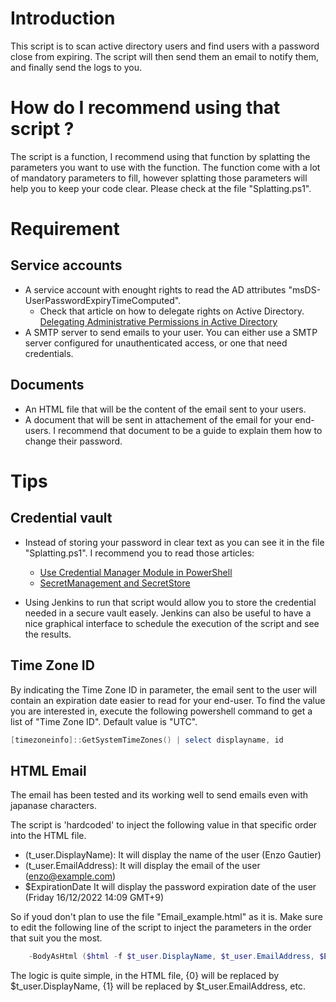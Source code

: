 # Introduction

This script is to scan active directory users and find users with a password close from expiring.
The script will then send them an email to notify them, and finally send the logs to you.

# How do I recommend using that script ?

The script is a function, I recommend using that function by splatting the parameters you want to use with the function.
The function come with a lot of mandatory parameters to fill, however splatting those parameters will help you to keep your code clear.
Please check at the file "Splatting.ps1".


# Requirement

## Service accounts

* A service account with enought rights to read the AD attributes "msDS-UserPasswordExpiryTimeComputed".
  * Check that article on how to delegate rights on Active Directory. [Delegating Administrative Permissions in Active Directory](https://woshub.com/delegate-control-active-directory/)
* A SMTP server to send emails to your user. You can either use a SMTP server configured for unauthenticated access, or one that need credentials.

## Documents

* An HTML file that will be the content of the email sent to your users.
* A document that will be sent in attachement of the email for your end-users. I recommend that document to be a guide to explain them how to change their password.


# Tips 

## Credential vault

* Instead of storing your password in clear text as you can see it in the file "Splatting.ps1". I recommend you to read those articles:
  * [Use Credential Manager Module in PowerShell](https://www.delftstack.com/howto/powershell/use-credential-manager-in-powershell/)
  * [SecretManagement and SecretStore](https://devblogs.microsoft.com/powershell/secretmanagement-and-secretstore-are-generally-available/)

* Using Jenkins to run that script would allow you to store the credential needed in a secure vault easely. Jenkins can also be useful to have a nice graphical interface to schedule the execution of the script and see the results.

## Time Zone ID 

By indicating the Time Zone ID in parameter, the email sent to the user will contain an expiration date easier to read for your end-user.
To find the value you are interested in, execute the following powershell command to get a list of "Time Zone ID".
Default value is "UTC".

```powershell
[timezoneinfo]::GetSystemTimeZones() | select displayname, id
```

## HTML Email

The email has been tested and its working well to send emails even with japanase characters.

The script is 'hardcoded' to inject the following value in that specific order into the HTML file.

* $($t_user.DisplayName): It will display the name of the user (Enzo Gautier)
* $($t_user.EmailAddress): It will display the email of the user (enzo@example.com)
* $ExpirationDate It will display the password expiration date of the user (Friday 16/12/2022 14:09 GMT+9)

So if youd don't plan to use the file "Email_example.html" as it is. Make sure to edit the following line of the script to inject the parameters in the order that suit you the most.

```powershell
    -BodyAsHtml ($html -f $t_user.DisplayName, $t_user.EmailAddress, $ExpirationDate)
```

The logic is quite simple, in the HTML file, {0} will be replaced by $t_user.DisplayName, {1} will be replaced by $t_user.EmailAddress, etc.